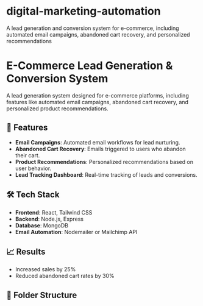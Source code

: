 # digital-marketing-automation
A lead generation and conversion system for e-commerce, including automated email campaigns, abandoned cart recovery, and personalized recommendations
# E-Commerce Lead Generation & Conversion System

A lead generation system designed for e-commerce platforms, including features like automated email campaigns, abandoned cart recovery, and personalized product recommendations.

## 🚀 Features

- **Email Campaigns**: Automated email workflows for lead nurturing.
- **Abandoned Cart Recovery**: Emails triggered to users who abandon their cart.
- **Product Recommendations**: Personalized recommendations based on user behavior.
- **Lead Tracking Dashboard**: Real-time tracking of leads and conversions.

## 🛠️ Tech Stack

- **Frontend**: React, Tailwind CSS
- **Backend**: Node.js, Express
- **Database**: MongoDB
- **Email Automation**: Nodemailer or Mailchimp API

## 📈 Results

- Increased sales by 25%
- Reduced abandoned cart rates by 30%

## 📂 Folder Structure

